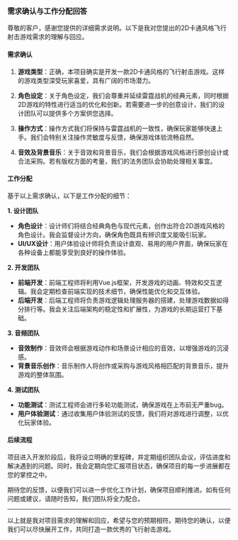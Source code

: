 ### 需求确认与工作分配回答

尊敬的客户，感谢您提供的详细需求说明。以下是我对您提出的2D卡通风格飞行射击游戏需求的理解与回应。

#### 需求确认

1. **游戏类型**：正确，本项目确实是开发一款2D卡通风格的飞行射击游戏。这样的游戏类型深受玩家喜爱，具有广阔的市场潜力。

2. **角色设定**：关于角色设定，我们会尊重并延续雷霆战机的经典元素，同时根据2D游戏的特性进行适当的优化和创新。若需要进一步的创意设计，我们的设计团队可以提供多个方案供您选择。

3. **操作方式**：操作方式我们将保持与雷霆战机的一致性，确保玩家能够快速上手。我们会特别关注操作灵敏度与反馈，确保游戏体验流畅自然。

4. **音效及背景音乐**：关于音效和背景音乐，我们会根据游戏风格进行原创设计或合法采购。若有版权方面的考量，我们的法务团队会协助处理相关事宜。

#### 工作分配

基于以上需求确认，以下是工作分配的细节：

**1. 设计团队**

   - **角色设计**：设计师们将结合经典角色与现代元素，创作出符合2D游戏风格的角色设计。我会监督设计方向，确保角色既具有辨识度又能吸引玩家。
   - **UI/UX设计**：用户体验设计师将负责设计直观、易用的用户界面，确保玩家在各种设备上都能享受到良好的操作体验。

**2. 开发团队**

   - **前端开发**：前端工程师将利用Vue.js框架，开发游戏的动画、特效和交互逻辑。我会定期检查前端实现的技术细节，确保性能优化和交互体验。
   - **后端开发**：后端工程师将负责游戏逻辑处理服务器的搭建，处理游戏数据如得分排行等。我会关注后端架构的稳定性和扩展性，为游戏的长期运营打下基础。

**3. 音频团队**

   - **音效制作**：音效师会根据游戏动作和场景设计相应的音效，以增强游戏的沉浸感。
   - **背景音乐创作**：音乐制作人将创作或采购与游戏风格相匹配的背景音乐，提升游戏的整体氛围。

**4. 测试团队**

   - **功能测试**：测试工程师会进行多轮功能测试，确保游戏在上市前无严重bug。
   - **用户体验测试**：通过收集用户体验测试的反馈，我们将对游戏进行调整，以优化玩家体验。

#### 后续流程

项目进入开发阶段后，我将设立明确的里程碑，并定期组织团队会议，评估进度和解决遇到的问题。同时，我会定期向您汇报项目状态，确保项目的每一步进展都在您的掌控之中。

期待您的反馈，以便我们可以进一步优化工作计划，确保项目顺利推进。如有任何问题或建议，请随时告知，我们团队将全力配合。 

---

以上就是我对项目需求的理解和回应，希望与您的预期相符。期待您的确认，以便我们可以尽快展开工作，共同打造一款优秀的飞行射击游戏。